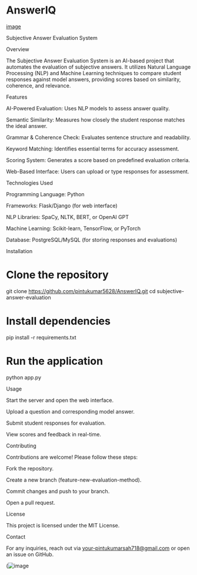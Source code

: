 # AnswerIQ

[image](https://github.com/user-attachments/assets/c884eef5-c0e0-46d3-814f-72b783bd5a68)


Subjective Answer Evaluation System

Overview

The Subjective Answer Evaluation System is an AI-based project that automates the evaluation of subjective answers. It utilizes Natural Language Processing (NLP) and Machine Learning techniques to compare student responses against model answers, providing scores based on similarity, coherence, and relevance.

Features

AI-Powered Evaluation: Uses NLP models to assess answer quality.

Semantic Similarity: Measures how closely the student response matches the ideal answer.

Grammar & Coherence Check: Evaluates sentence structure and readability.

Keyword Matching: Identifies essential terms for accuracy assessment.

Scoring System: Generates a score based on predefined evaluation criteria.

Web-Based Interface: Users can upload or type responses for assessment.


Technologies Used


Programming Language: Python

Frameworks: Flask/Django (for web interface)

NLP Libraries: SpaCy, NLTK, BERT, or OpenAI GPT

Machine Learning: Scikit-learn, TensorFlow, or PyTorch

Database: PostgreSQL/MySQL (for storing responses and evaluations)


Installation

# Clone the repository
git clone https://github.com/pintukumar5628/AnswerIQ.git
cd subjective-answer-evaluation

# Install dependencies
pip install -r requirements.txt

# Run the application
python app.py

Usage

Start the server and open the web interface.

Upload a question and corresponding model answer.

Submit student responses for evaluation.

View scores and feedback in real-time.

Contributing

Contributions are welcome! Please follow these steps:

Fork the repository.

Create a new branch (feature-new-evaluation-method).

Commit changes and push to your branch.

Open a pull request.

License

This project is licensed under the MIT License.

Contact

For any inquiries, reach out via your-pintukumarsah718@gmail.com or open an issue on GitHub.




(![image](https://github.com/user-attachments/assets/6c1941c5-4a85-4cb0-8aff-69b7d2088852)


